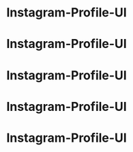# Instagram-Profile-UI
# Instagram-Profile-UI
# Instagram-Profile-UI
# Instagram-Profile-UI
# Instagram-Profile-UI
